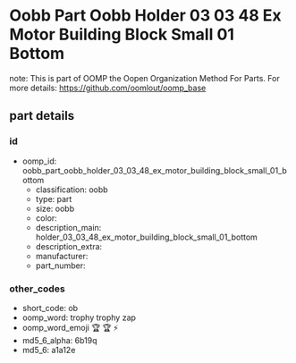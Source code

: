 # Oobb Part Oobb Holder 03 03 48 Ex Motor Building Block Small 01 Bottom  

note: This is part of OOMP the Oopen Organization Method For Parts. For more details: https://github.com/oomlout/oomp_base

##  part details





### id
* oomp_id: oobb_part_oobb_holder_03_03_48_ex_motor_building_block_small_01_bottom
  * classification: oobb
  * type: part
  * size: oobb
  * color: 
  * description_main: holder_03_03_48_ex_motor_building_block_small_01_bottom
  * description_extra: 
  * manufacturer: 
  * part_number: 

### other_codes
* short_code: ob
* oomp_word: trophy trophy zap
* oomp_word_emoji :trophy: :trophy: :zap:
* md5_6_alpha: 6b19q
* md5_6: a1a12e